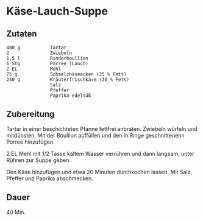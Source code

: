 # Käse-Lauch-Suppe

## Zutaten
    480 g           Tartar
    2               Zwiebeln
    1,5 l           Rinderboullion
    6 Stg           Porree (Lauch)
    2 EL            Mehl
    75 g            Schmelzhäseecken (25 % Fett)
    240 g           Kräuterfrischkäse (30 % Fett)
                    Salz
                    Pfeffer
                    Paprika edelsüß

## Zubereitung
Tartar in einer beschichteten Pfanne fettfrei anbraten. Zwiebeln würfeln und mitdünsten. Mit der Boullion auffüllen und den in Ringe geschnittenenn Porree hinzufügen. 

2 EL Mehl mit 1/2 Tasse kaltem Wasser verrühren und dann langsam, unter Rühren zur Suppe geben. 

Den Käse hinzufügen und etwa 20 Minuten durchkochen lassen. Mit Salz, Pfeffer und Paprika abschmecken.  

## Dauer
40 Min.
